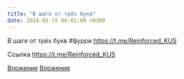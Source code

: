 ```yaml
---
title: "В шаге от трёх букв"
date: 2024-05-15 06:01:00 +0300
---
```


В шаге от трёх букв
#фурри
https://t.me/Reinforced_KUS

Ссылка
https://t.me/Reinforced_KUS

[Вложение](/assets/vk_photos/3/YhJVxGK-M0s.jpg)
[Вложение](https://t.me/Reinforced_KUS)
